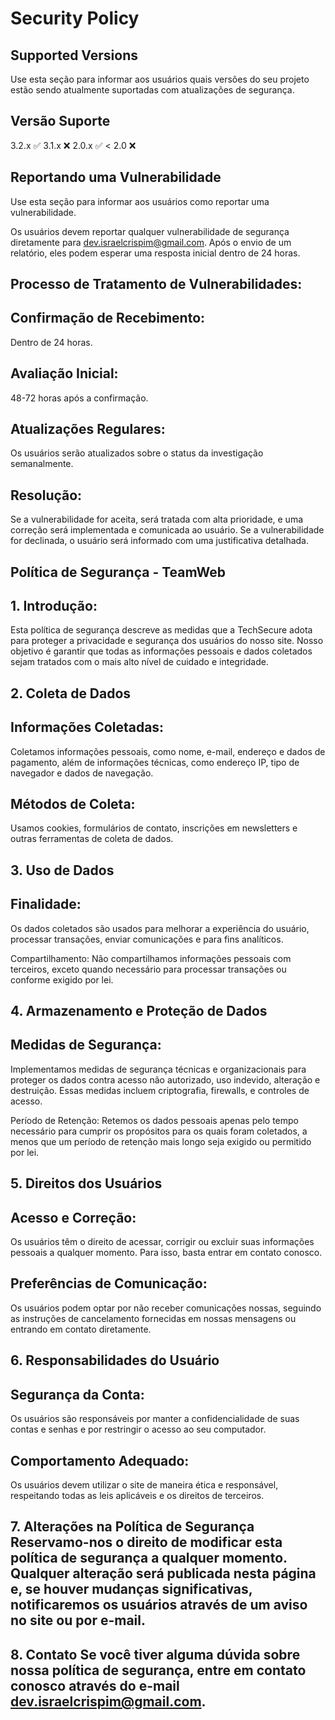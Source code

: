 # Security Policy

## Supported Versions
Use esta seção para informar aos usuários quais versões do seu projeto estão sendo atualmente suportadas com atualizações de segurança.

## Versão	Suporte
3.2.x	:white_check_mark:
3.1.x	:x:
2.0.x	:white_check_mark:
< 2.0	:x:
## Reportando uma Vulnerabilidade
Use esta seção para informar aos usuários como reportar uma vulnerabilidade.

Os usuários devem reportar qualquer vulnerabilidade de segurança diretamente para dev.israelcrispim@gmail.com. 
Após o envio de um relatório, eles podem esperar uma resposta inicial dentro de 24 horas.

## Processo de Tratamento de Vulnerabilidades:

## Confirmação de Recebimento: 
Dentro de 24 horas.

## Avaliação Inicial: 
48-72 horas após a confirmação.

## Atualizações Regulares: 
Os usuários serão atualizados sobre o status da investigação semanalmente.

## Resolução: 
Se a vulnerabilidade for aceita, será tratada com alta prioridade, e uma correção será implementada e comunicada ao usuário. Se a vulnerabilidade for declinada, o usuário será informado com uma justificativa detalhada.

## Política de Segurança - TeamWeb

## 1. Introdução: 
Esta política de segurança descreve as medidas que a TechSecure adota para proteger a privacidade e segurança dos usuários do nosso site.
Nosso objetivo é garantir que todas as informações pessoais e dados coletados sejam tratados com o mais alto nível de cuidado e integridade.

## 2. Coleta de Dados

## Informações Coletadas: 
Coletamos informações pessoais, como nome, e-mail, endereço e dados de pagamento, além de informações técnicas, como endereço IP, tipo de navegador e dados de navegação.

## Métodos de Coleta: 
Usamos cookies, formulários de contato, inscrições em newsletters e outras ferramentas de coleta de dados.

## 3. Uso de Dados

## Finalidade: 
Os dados coletados são usados para melhorar a experiência do usuário, processar transações, enviar comunicações e para fins analíticos.

Compartilhamento: Não compartilhamos informações pessoais com terceiros, exceto quando necessário para processar transações ou conforme exigido por lei.

## 4. Armazenamento e Proteção de Dados

## Medidas de Segurança: 
Implementamos medidas de segurança técnicas e organizacionais para proteger os dados contra acesso não autorizado, uso indevido, alteração e destruição. Essas medidas incluem criptografia, firewalls, e controles de acesso.

Período de Retenção: Retemos os dados pessoais apenas pelo tempo necessário para cumprir os propósitos para os quais foram coletados, a menos que um período de retenção mais longo seja exigido ou permitido por lei.

## 5. Direitos dos Usuários

## Acesso e Correção: 
Os usuários têm o direito de acessar, corrigir ou excluir suas informações pessoais a qualquer momento. Para isso, basta entrar em contato conosco.

## Preferências de Comunicação: 
Os usuários podem optar por não receber comunicações nossas, seguindo as instruções de cancelamento fornecidas em nossas mensagens ou entrando em contato diretamente.

## 6. Responsabilidades do Usuário

## Segurança da Conta: 
Os usuários são responsáveis por manter a confidencialidade de suas contas e senhas e por restringir o acesso ao seu computador.

## Comportamento Adequado: 
Os usuários devem utilizar o site de maneira ética e responsável, respeitando todas as leis aplicáveis e os direitos de terceiros.

## 7. Alterações na Política de Segurança Reservamo-nos o direito de modificar esta política de segurança a qualquer momento. Qualquer alteração será publicada nesta página e, se houver mudanças significativas, notificaremos os usuários através de um aviso no site ou por e-mail.

## 8. Contato Se você tiver alguma dúvida sobre nossa política de segurança, entre em contato conosco através do e-mail dev.israelcrispim@gmail.com.
